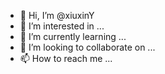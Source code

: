- 👋 Hi, I’m @xiuxinY
- 👀 I’m interested in ...
- 🌱 I’m currently learning ...
- 💞️ I’m looking to collaborate on ...
- 📫 How to reach me ...

<!---
xiuxinY/xiuxinY is a ✨ special ✨ repository because its `README.md` (this file) appears on your GitHub profile.
You can click the Preview link to take a look at your changes.
--->
